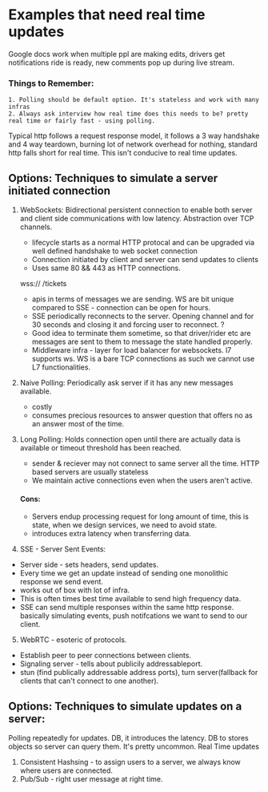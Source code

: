 # Examples that need real time updates

Google docs work when multiple ppl are making edits, drivers get notifications ride is ready, new comments pop up during live stream.

### Things to Remember:

    1. Polling should be default option. It's stateless and work with many infras
    2. Always ask interview how real time does this needs to be? pretty real time or fairly fast - using polling.

Typical http follows a request response model, it follows a 3 way handshake and 4 way teardown, burning lot of network overhead for nothing, standard http falls short for real time. This isn't conducive to real time updates.

## Options: Techniques to simulate a server initiated connection

1. WebSockets: Bidirectional persistent connection to enable both server and client side communications with low latency. Abstraction over TCP channels.

   - lifecycle starts as a normal HTTP protocal and can be upgraded via well defined handshake to web socket connection
   - Connection initiated by client and server can send updates to clients
   - Uses same 80 && 443 as HTTP connections.

   wss:// /tickets

   - apis in terms of messages we are sending. WS are bit unique compared to SSE - connection can be open for hours.
   - SSE periodically reconnects to the server. Opening channel and for 30 seconds and closing it and forcing user to reconnect. ?
   - Good idea to terminate them sometime, so that driver/rider etc are messages are sent to them to message the state handled properly.
   - Middleware infra - layer for load balancer for websockets. l7 supports ws. WS is a bare TCP connections as such we cannot use L7 functionalities.

2. Naive Polling: Periodically ask server if it has any new messages available.

   - costly
   - consumes precious resources to answer question that offers no as an answer most of the time.

3. Long Polling: Holds connection open until there are actually data is available or timeout threshold has been reached.

   - sender & reciever may not connect to same server all the time. HTTP based servers are usually stateless
   - We maintain active connections even when the users aren't active.

   #### Cons:

   - Servers endup processing request for long amount of time, this is state, when we design services, we need to avoid state.
   - introduces extra latency when transferring data.

4. SSE - Server Sent Events:

- Server side - sets headers, send updates.
- Every time we get an update instead of sending one monolithic response we send event.
- works out of box with lot of infra.
- This is often times best time available to send high frequency data.
- SSE can send multiple responses within the same http response. basically simulating events, push notifcations we want to send to our client.

5. WebRTC - esoteric of protocols.

- Establish peer to peer connections between clients.
- Signaling server - tells about publicily addressableport.
- stun (find publically addressable address ports), turn server(fallback for clients that can't connect to one another).

## Options: Techniques to simulate updates on a server:

Polling repeatedly for updates. DB, it introduces the latency. DB to stores objects so server can query them. It's pretty uncommon. Real Time updates

1. Consistent Hashsing - to assign users to a server, we always know where users are connected. 
2. Pub/Sub - right user message at right time. 